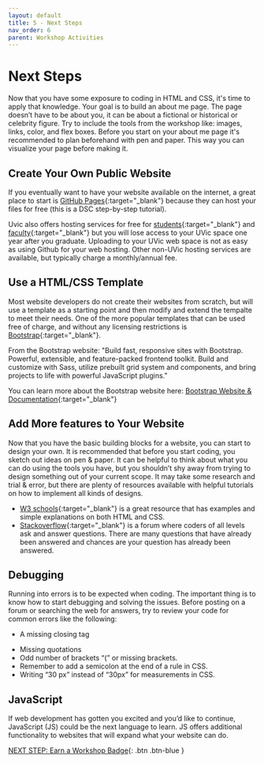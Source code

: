 ```yaml
---
layout: default
title: 5 - Next Steps
nav_order: 6
parent: Workshop Activities
---
```


# Next Steps

Now that you have some exposure to coding in HTML and CSS, it's time to apply that knowledge. Your goal is to build an about me page. The page doesn’t have to be about you, it can be about a fictional or historical or celebrity figure. Try to include the tools from the workshop like: images, links, color, and flex boxes. Before you start on your about me page it's recommended to plan beforehand with pen and paper. This way you can visualize your page before making it.

## Create Your Own Public Website

If you eventually want to have your website available on the internet, a great place to start is [GitHub Pages](https://uviclibraries.github.io/twine/github.html){:target="_blank"} because they can host your files for free (this is a DSC step-by-step tutorial). 

Uvic also offers hosting services for free for [students](https://www.uvic.ca/systems/services/web/webhosting-students/index.php){:target="_blank"} and [faculty](https://www.uvic.ca/systems/support/web/webhosting-fac-staff/index.php){:target="_blank"} but you will lose access to your UVic space one year after you graduate. Uploading to your UVic web space is not as easy as using Github for your web hosting. Other non-UVic hosting services are available, but typically charge a monthly/annual fee.

## Use a HTML/CSS Template

Most website developers do not create their websites from scratch, but will use a template as a starting point and then modify and extend the tempalte to meet their needs. One of the more popular templates that can be used free of charge, and without any licensing restrictions is [Bootstrap](https://getbootstrap.com/){:target="_blank"}. 

From the Bootstrap website: "Build fast, responsive sites with Bootstrap. Powerful, extensible, and feature-packed frontend toolkit. Build and customize with Sass, utilize prebuilt grid system and components, and bring projects to life with powerful JavaScript plugins."

You can learn more about the Bootstrap website here: [Bootstrap Website & Documentation](https://getbootstrap.com/){:target="_blank"}

## Add More features to Your Website

Now that you have the basic building blocks for a website, you can start to design your own. It is recommended that before you start coding, you sketch out ideas on pen & paper. It can be helpful to think about what you can do using the tools you have, but you shouldn’t shy away from trying to design something out of your current scope. It may take some research and trial & error, but there are plenty of resources available with helpful tutorials on how to implement all kinds of designs.
-   [W3 schools](https://www.w3schools.com/){:target="_blank"} is a great resource that has examples and simple explanations on both HTML and CSS.
-   [Stackoverflow](https://stackoverflow.com/tags){:target="_blank"} is a forum where coders of all levels ask and answer questions. There are many questions that have already been answered and chances are your question has already been answered.

## Debugging

Running into errors is to be expected when coding. The important thing is to know how to start debugging and solving the issues. Before posting on a forum or searching the web for answers, try to review your code for common errors like the following:
-   A missing closing tag </p>
-   Missing quotations
-   Odd number of brackets “(” or missing brackets.
-   Remember to add a semicolon at the end of a rule in CSS.
-   Writing “30 px” instead of “30px” for measurements in CSS.

## JavaScript

If web development has gotten you excited and you’d like to continue, JavaScript (JS) could be the next language to learn. JS offers additional functionality to websites that will expand what your website can do.

[NEXT STEP: Earn a Workshop Badge](informal-credentials.html){: .btn .btn-blue }
